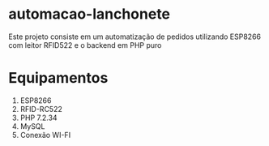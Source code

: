 # automacao-lanchonete

Este projeto consiste em um automatização de pedidos utilizando ESP8266 com leitor RFID522 e o backend em PHP puro

# Equipamentos

1. ESP8266
2. RFID-RC522
3. PHP 7.2.34
4. MySQL
5. Conexão WI-FI
